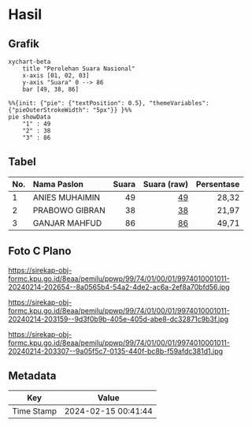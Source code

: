 # Hasil

## Grafik

```mermaid
xychart-beta
    title "Perolehan Suara Nasional"
    x-axis [01, 02, 03]
    y-axis "Suara" 0 --> 86
    bar [49, 38, 86]
```

```mermaid
%%{init: {"pie": {"textPosition": 0.5}, "themeVariables": {"pieOuterStrokeWidth": "5px"}} }%%
pie showData
    "1" : 49
    "2" : 38
    "3" : 86
```

## Tabel

| No. | Nama Paslon    | Suara | Suara (raw) | Persentase |
|:--- |:-------------- | -----:| -----------:| ----------:|
| 1   | ANIES MUHAIMIN | 49    | [49][p-1]   | 28,32      |
| 2   | PRABOWO GIBRAN | 38    | [38][p-2]   | 21,97      |
| 3   | GANJAR MAHFUD  | 86    | [86][p-3]   | 49,71      |


[p-1]: https://github.com/gigit-pemilu/pemilu-2024/blob/main/pilpres/hitung-suara/sub/99-luar-negeri/sub/74-melbourne-australia/sub/01-melbourne-australia/sub/0001-melbourne-australia/sub/011-tps-010/sub/paslon-1.txt
[p-2]: https://github.com/gigit-pemilu/pemilu-2024/blob/main/pilpres/hitung-suara/sub/99-luar-negeri/sub/74-melbourne-australia/sub/01-melbourne-australia/sub/0001-melbourne-australia/sub/011-tps-010/sub/paslon-2.txt
[p-3]: https://github.com/gigit-pemilu/pemilu-2024/blob/main/pilpres/hitung-suara/sub/99-luar-negeri/sub/74-melbourne-australia/sub/01-melbourne-australia/sub/0001-melbourne-australia/sub/011-tps-010/sub/paslon-3.txt

## Foto C Plano

https://sirekap-obj-formc.kpu.go.id/8eaa/pemilu/ppwp/99/74/01/00/01/9974010001011-20240214-202654--8a0565b4-54a2-4de2-ac6a-2ef8a70bfd56.jpg

https://sirekap-obj-formc.kpu.go.id/8eaa/pemilu/ppwp/99/74/01/00/01/9974010001011-20240214-203159--9d3f0b9b-405e-405d-abe8-dc32871c9b3f.jpg

https://sirekap-obj-formc.kpu.go.id/8eaa/pemilu/ppwp/99/74/01/00/01/9974010001011-20240214-203307--9a05f5c7-0135-440f-bc8b-f59afdc381d1.jpg


## Metadata

| Key        | Value               |
| ---------- | ------------------- |
| Time Stamp | 2024-02-15 00:41:44 |



